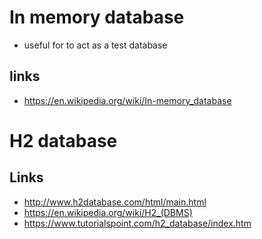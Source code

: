 # In memory database

- useful for to act as a test database

## links

- https://en.wikipedia.org/wiki/In-memory_database

# H2 database

## Links

- http://www.h2database.com/html/main.html
- https://en.wikipedia.org/wiki/H2_(DBMS)
- https://www.tutorialspoint.com/h2_database/index.htm
